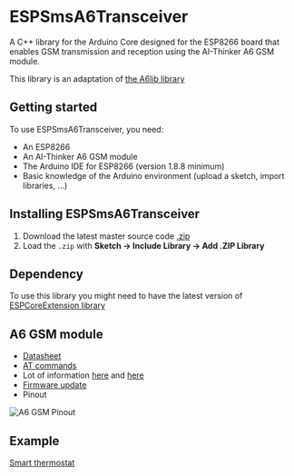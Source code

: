 # ESPSmsA6Transceiver

A C++ library for the Arduino Core designed for the ESP8266 board that enables GSM transmission and reception using the AI-Thinker A6 GSM module.

This library is an adaptation of
[the A6lib library](https://github.com/skorokithakis/A6lib)

## Getting started

To use ESPSmsA6Transceiver, you need:

* An ESP8266
* An AI-Thinker A6 GSM module
* The Arduino IDE for ESP8266 (version 1.8.8 minimum)
* Basic knowledge of the Arduino environment (upload a sketch, import libraries, ...)

## Installing ESPSmsA6Transceiver

1. Download the latest master source code [.zip](https://github.com/gerald-guiony/ESPSmsA6Transceiver/archive/master.zip)
2. Load the `.zip` with **Sketch → Include Library → Add .ZIP Library**

## Dependency

To use this library you might need to have the latest version of [ESPCoreExtension library](https://github.com/gerald-guiony/ESPCoreExtension)

## A6 GSM module

* [Datasheet](https://github.com/gerald-guiony/ESPSmsA6Transceiver/blob/master/docs/A6_A7_A6C_datasheet-EN.pdf)
* [AT commands](https://github.com/gerald-guiony/ESPSmsA6Transceiver/blob/master/docs/A6_AT_commands.pdf)
* Lot of information [here](https://www.electrodragon.com/w/GSM_GPRS_A6_Module) and [here](https://lastminuteengineers.com/a6-gsm-gprs-module-arduino-tutorial/)
* [Firmware update](https://www.iot-experiments.com/ai-thinker-a6-module-firmware-update/)
* Pinout

![A6 GSM Pinout](https://lastminuteengineers.com/wp-content/uploads/arduino/A6-GSM-GPRS-Module-Pinout.png)

## Example

[Smart thermostat](https://github.com/gerald-guiony/ESPRadioCC1101Transceiver/blob/master/examples/ThermostatRemoteControl)

